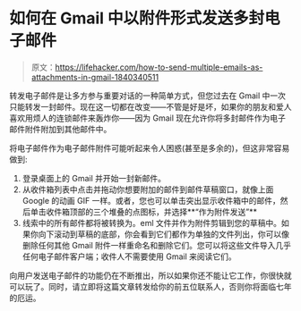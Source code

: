 # 如何在 Gmail 中以附件形式发送多封电子邮件

> 原文：<https://lifehacker.com/how-to-send-multiple-emails-as-attachments-in-gmail-1840340511>

转发电子邮件是让多方参与重要对话的一种简单方式，但您过去在 Gmail 中一次只能转发一封邮件。现在这一切都在改变——不管是好是坏，如果你的朋友和爱人喜欢用烦人的连锁邮件来轰炸你——因为 Gmail 现在允许你将多封邮件作为电子邮件附件附加到其他邮件中。



将电子邮件作为电子邮件附件可能听起来令人困惑(甚至是多余的)，但这非常容易做到:

1.  登录桌面上的 Gmail 并开始一封新邮件。
2.  从收件箱列表中点击并拖动你想要附加的邮件到邮件草稿窗口，就像上面 Google 的动画 GIF 一样。或者，您也可以单击突出显示收件箱中的邮件，然后单击收件箱顶部的三个堆叠的点图标，并选择**“作为附件发送”**
3.  线索中的所有邮件都将被转换为。eml 文件并作为附件剪辑到您的草稿中。如果你向下滚动到草稿的底部，你会看到它们都作为单独的文件列出，你可以像删除任何其他 Gmail 附件一样重命名和删除它们。您可以将这些文件导入几乎任何电子邮件客户端；收件人不需要使用 Gmail 来阅读它们。

向用户发送电子邮件的功能仍在不断推出，所以如果你还不能让它工作，你很快就可以玩了。同时，请立即将这篇文章转发给你的前五位联系人，否则你将面临七年的厄运。